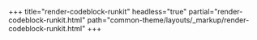 +++
title="render-codeblock-runkit"
headless="true"
partial="render-codeblock-runkit.html"
path="common-theme/layouts/_markup/render-codeblock-runkit.html"
+++



